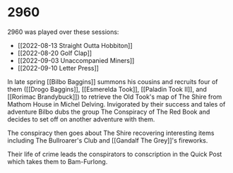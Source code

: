 # 2960
2960 was played over these sessions:
* [[2022-08-13 Straight Outta Hobbiton]]
* [[2022-08-20 Golf Clap]]
* [[2022-09-03 Unaccompanied Miners]]
* [[2022-09-10 Letter Press]]

In late spring [[Bilbo Baggins]] summons his cousins and recruits four of them ([[Drogo Baggins]], [[Esmerelda Took]], [[Paladin Took II]], and [[Rorimac Brandybuck]]) to retrieve the Old Took's map of The Shire from Mathom House in Michel Delving. Invigorated by their success and tales of adventure Bilbo dubs the group The Conspiracy of The Red Book and decides to set off on another adventure with them.

The conspiracy then goes about The Shire recovering interesting items including The Bullroarer's Club and [[Gandalf The Grey]]'s fireworks.

Their life of crime leads the conspirators to conscription in the Quick Post which takes them to Bam-Furlong.